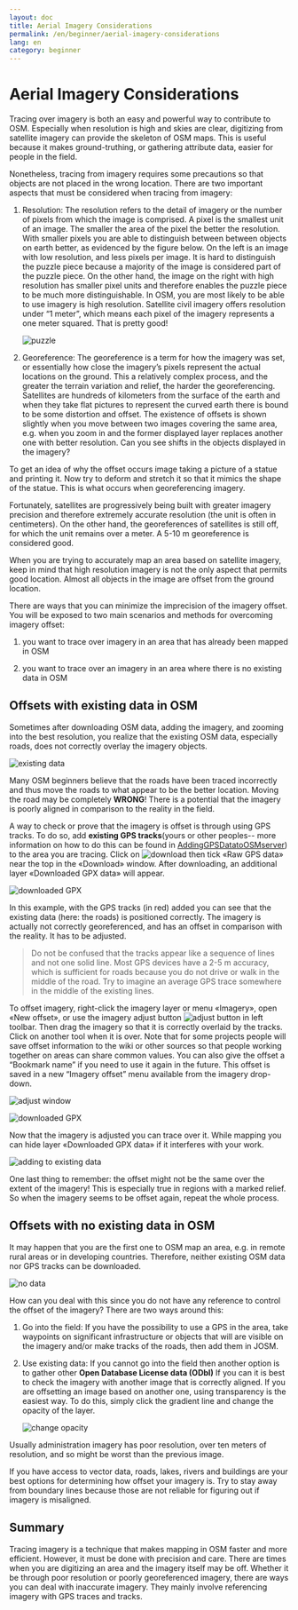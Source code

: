 ```yaml
---
layout: doc
title: Aerial Imagery Considerations
permalink: /en/beginner/aerial-imagery-considerations
lang: en
category: beginner
---
```


Aerial Imagery Considerations
=============================

Tracing over imagery is both an easy and powerful way to contribute to
OSM. Especially when resolution is high and skies are clear, digitizing
from satellite imagery can provide the skeleton of OSM maps. This is
useful because it makes ground-truthing, or gathering attribute data,
easier for people in the field.

Nonetheless, tracing from imagery requires some precautions so that
objects are not placed in the wrong location. There are two important
aspects that must be considered when tracing from imagery:

1.  Resolution: The resolution refers to the detail of imagery or the
    number of pixels from which the image is comprised. A pixel is the
    smallest unit of an image. The smaller the area of the pixel the
    better the resolution. With smaller pixels you are able to
    distinguish between between objects on earth better, as evidenced by
    the figure below. On the left is an image with low resolution, and
    less pixels per image. It is hard to distinguish the puzzle piece
    because a majority of the image is considered part of the puzzle
    piece. On the other hand, the image on the right with high
    resolution has smaller pixel units and therefore enables the puzzle
    piece to be much
    more distinguishable. In OSM, you are most likely to be able to use
    imagery is high resolution. Satellite civil imagery offers
    resolution under “1 meter”, which means each pixel of the imagery
    represents a one meter squared. That is pretty good!

    ![puzzle][]

2.  Georeference: The georeference is a term for how the imagery was
    set, or essentially how close the imagery’s pixels represent the
    actual locations on the ground. This a relatively complex process,
    and the greater the terrain variation and relief, the harder the
    georeferencing. Satellites are hundreds of kilometers from the
    surface of the earth and when they take flat pictures to represent
    the curved earth there is bound to be some distortion and offset.
    The existence of offsets is shown slightly when you move between two
    images covering the same area, e.g. when you zoom in and the former
    displayed layer replaces another one with better resolution. Can you
    see shifts in the objects displayed in the imagery?

To get an idea of why the offset occurs image taking a picture of a
statue and printing it. Now try to deform and stretch it so that it
mimics the shape of the statue. This is what occurs when georeferencing
imagery.

Fortunately, satellites are progressively being built with greater
imagery precision and therefore extremely accurate resolution (the unit
is often in centimeters). On the other hand, the georeferences of
satellites is still off, for which the unit remains over a meter. A 5-10
m georeference is considered good.

When you are trying to accurately map an area based on satellite
imagery, keep in mind that high resolution imagery is not the only
aspect that permits good location. Almost all objects in the image are
offset from the ground location.

There are ways that you can minimize the imprecision of the imagery
offset. You will be exposed to two main scenarios and methods for
overcoming imagery offset:

1. you want to trace over imagery in an area that has already been
mapped in OSM

2. you want to trace over an imagery in an area where there is no
existing data in OSM

Offsets with existing data in OSM
---------------------------------

Sometimes after downloading OSM data, adding the imagery, and zooming
into the best resolution, you realize that the existing OSM data,
especially roads, does not correctly overlay the imagery objects.

![existing data][]

Many OSM beginners believe that the roads have been traced incorrectly
and thus move the roads to what appear to be the better location. Moving
the road may be completely __WRONG__! There is a potential that the
imagery is poorly aligned in comparison to the reality in the field.

A way to check or prove that the imagery is offset is through using GPS
tracks. To do so, add __existing GPS tracks__(yours or
other peoples-- more information on how to do this can be found in
[Adding](https://docs.google.com/a/engelsted.co/document/d/1jjlthSuc9yltWxQDKxeQD4OO9LvH_DaGwEsdlxSE6l8/edit)[](https://docs.google.com/a/engelsted.co/document/d/1jjlthSuc9yltWxQDKxeQD4OO9LvH_DaGwEsdlxSE6l8/edit)[GPS](https://docs.google.com/a/engelsted.co/document/d/1jjlthSuc9yltWxQDKxeQD4OO9LvH_DaGwEsdlxSE6l8/edit)[](https://docs.google.com/a/engelsted.co/document/d/1jjlthSuc9yltWxQDKxeQD4OO9LvH_DaGwEsdlxSE6l8/edit)[Data](https://docs.google.com/a/engelsted.co/document/d/1jjlthSuc9yltWxQDKxeQD4OO9LvH_DaGwEsdlxSE6l8/edit)[](https://docs.google.com/a/engelsted.co/document/d/1jjlthSuc9yltWxQDKxeQD4OO9LvH_DaGwEsdlxSE6l8/edit)[to](https://docs.google.com/a/engelsted.co/document/d/1jjlthSuc9yltWxQDKxeQD4OO9LvH_DaGwEsdlxSE6l8/edit)[](https://docs.google.com/a/engelsted.co/document/d/1jjlthSuc9yltWxQDKxeQD4OO9LvH_DaGwEsdlxSE6l8/edit)[OSM](https://docs.google.com/a/engelsted.co/document/d/1jjlthSuc9yltWxQDKxeQD4OO9LvH_DaGwEsdlxSE6l8/edit)[](https://docs.google.com/a/engelsted.co/document/d/1jjlthSuc9yltWxQDKxeQD4OO9LvH_DaGwEsdlxSE6l8/edit)[server](https://docs.google.com/a/engelsted.co/document/d/1jjlthSuc9yltWxQDKxeQD4OO9LvH_DaGwEsdlxSE6l8/edit))
to the area you are tracing. Click on
![download][] then tick «Raw GPS
data» near the top in the «Download» window. After downloading, an
additional layer «Downloaded GPX data» will appear.

![downloaded GPX][]

In this example, with the GPS tracks (in red) added you can see that the
existing data (here: the roads) is positioned correctly. The imagery is
actually not correctly georeferenced, and has an offset in comparison
with the reality. It has to be adjusted.

> Do not be confused that the tracks appear like a sequence of
> lines and not one solid line. Most GPS devices have a 2-5 m accuracy,
> which is sufficient for roads because you do not drive or walk in the
> middle of the road. Try to imagine an average GPS trace somewhere in the
> middle of the existing lines.

To offset imagery, right-click the imagery layer or menu «Imagery», open
«New offset», or use the imagery adjust button
![adjust button][] in left toolbar. Then
drag the imagery so that it is correctly overlaid by the tracks. Click
on another tool when it is over. Note that for some projects people will
save offset information to the wiki or other sources so that people
working together on areas can share common values. You can also give the
offset a “Bookmark name” if you need to use it again in the future. This
offset is saved in a new “Imagery offset” menu available from the
imagery drop-down.

![adjust window][]

![downloaded GPX][]

Now that the imagery is adjusted you can trace over it. While mapping
you can hide layer «Downloaded GPX data» if it interferes with your
work.

![adding to existing data][]

One last thing to remember: the offset might not be the same over the
extent of the imagery! This is especially true in regions with a marked
relief. So when the imagery seems to be offset again, repeat the whole
process.

Offsets with no existing data in OSM
------------------------------------

It may happen that you are the first one to OSM map an area, e.g. in
remote rural areas or in developing countries. Therefore, neither
existing OSM data nor GPS tracks can be downloaded.

![no data][]

How can you deal with this since you do not have any reference to
control the offset of the imagery? There are two ways around this:

1.  Go into the field: If you have the possibility to use a GPS in the
    area, take waypoints on significant infrastructure or objects that
    will are visible on the imagery and/or make tracks of the roads,
    then add them in JOSM.

2.  Use existing data: If you cannot go into the field then another
    option is to gather other __Open Database License data (ODbl)__
    If you can it is best to check the imagery with another image that
    is correctly aligned. If you are offsetting an image based on
    another one, using transparency is the easiest way. To do this,
    simply click the gradient line and change the opacity of the layer.

    ![change opacity][]

Usually administration imagery has poor resolution, over ten meters of
resolution, and so might be worst than the previous image.

If you have access to vector data, roads, lakes, rivers and buildings
are your best options for determining how offset your imagery is. Try to
stay away from boundary lines because those are not reliable for
figuring out if imagery is misaligned.

Summary
-------

Tracing imagery is a technique that makes mapping in OSM faster and more
efficient. However, it must be done with precision and care. There are
times when you are digitizing an area and the imagery itself may be off.
Whether it be through poor resolution or poorly georeferenced imagery,
there are ways you can deal with inaccurate imagery. They mainly involve
referencing imagery with GPS traces and tracks.

[puzzle]: {{site.baseurl}}/images/en/offset_puzzle.png
[existing data]: {{site.baseurl}}/images/en/offset_existing_data.png
[download]: {{site.baseurl}}/images/en/offset_tool_download.png
[downloaded GPX]: {{site.baseurl}}/images/en/offset_downloaded_gpx.png
[adjust button]: {{site.baseurl}}/images/en/offset_tool_adjust.png
[adjust window]: {{site.baseurl}}/images/en/offset_adjust_window.png
[adding to existing data]: {{site.baseurl}}/images/en/offset_add_to_data.png
[no data]: {{site.baseurl}}/images/en/offset_no_data.png
[change opacity]: {{site.baseurl}}/images/en/offset_change_opacity.png
